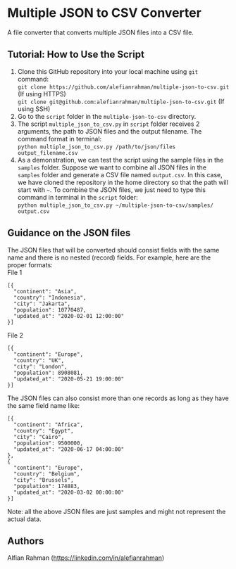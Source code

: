 # Multiple JSON to CSV Converter
A file converter that converts multiple JSON files into a CSV file. 

## Tutorial: How to Use the Script
1. Clone this GitHub repository into your local machine using ```git``` command: \
```git clone https://github.com/alefianrahman/multiple-json-to-csv.git``` (If using HTTPS)\
```git clone git@github.com:alefianrahman/multiple-json-to-csv.git``` (If using SSH)
2. Go to the ```script``` folder in the ```multiple-json-to-csv``` directory.
3. The script ```multiple_json_to_csv.py``` in ```script``` folder receives 2 arguments, the path to JSON files and the output filename. The command format in terminal:\
```python multiple_json_to_csv.py /path/to/json/files output_filename.csv```
4. As a demonstration, we can test the script using the sample files in the ```samples``` folder. Suppose we want to combine all JSON files in the ```samples``` folder and generate a CSV file named ```output.csv```. In this case, we have cloned the repository in the home directory so that the path will start with ```~```. To combine the JSON files, we just need to type this command in terminal in the ```script``` folder: \
```python multiple_json_to_csv.py ~/multiple-json-to-csv/samples/ output.csv``` 

## Guidance on the JSON files
The JSON files that will be converted should consist fields with the same name and there is no nested (record) fields. For example, here are the proper formats: \
File 1
```
[{
  "continent": "Asia", 
  "country": "Indonesia", 
  "city": "Jakarta",
  "population": 10770487, 
  "updated_at": "2020-02-01 12:00:00"
}]
``` 
File 2 
```
[{
  "continent": "Europe",
  "country": "UK", 
  "city": "London", 
  "population": 8908081, 
  "updated_at": "2020-05-21 19:00:00"
}]
```
The JSON files can also consist more than one records as long as they have the same field name like:
```
[{
  "continent": "Africa", 
  "country": "Egypt", 
  "city": "Cairo", 
  "population": 9500000, 
  "updated_at": "2020-06-17 04:00:00"
}, 
{
  "continent": "Europe", 
  "country": "Belgium", 
  "city": "Brussels", 
  "population": 174883, 
  "updated_at": "2020-03-02 00:00:00"
}]
```
Note: all the above JSON files are just samples and might not represent the actual data. 

## Authors
Alfian Rahman (https://linkedin.com/in/alefianrahman)
